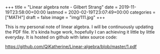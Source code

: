 +++
title = "Linear algebra note - Gilbert Strang"
date = 2019-11-19T23:58:00+00:00
lastmod = 2020-02-19T23:07:49+00:00
categories = ["MATH"]
draft = false
image = "img/111.jpg"
+++

This is my personal note of linear algebra. I will be continuously updating the
PDF file. It's kinda huge work, hopefully I can achieving it little by little
everyday. It is hosted on github with latex source code:

<https://github.com/QiKatherine/Linear-algebra/blob/master/1.pdf>
